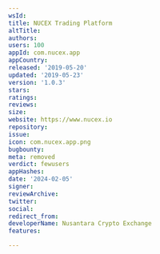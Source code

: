 ```yaml
---
wsId: 
title: NUCEX Trading Platform
altTitle: 
authors: 
users: 100
appId: com.nucex.app
appCountry: 
released: '2019-05-20'
updated: '2019-05-23'
version: '1.0.3'
stars: 
ratings: 
reviews: 
size: 
website: https://www.nucex.io
repository: 
issue: 
icon: com.nucex.app.png
bugbounty: 
meta: removed
verdict: fewusers
appHashes: 
date: '2024-02-05'
signer: 
reviewArchive: 
twitter: 
social: 
redirect_from: 
developerName: Nusantara Crypto Exchange
features: 

---
```


